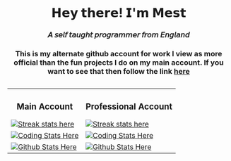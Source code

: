 <h1 align="center"> 𝗛𝗲𝘆 𝘁𝗵𝗲𝗿𝗲! 𝗜'𝗺 𝗠𝗲𝘀𝘁</h1>
  <h3 align="center"> 𝘈 𝘴𝘦𝘭𝘧 𝘵𝘢𝘶𝘨𝘩𝘵 𝘱𝘳𝘰𝘨𝘳𝘢𝘮𝘮𝘦𝘳 𝘧𝘳𝘰𝘮 𝘌𝘯𝘨𝘭𝘢𝘯𝘥 </h3>
  <h3 align="center"> This is my alternate github account for work I view as more official than the fun projects I do on my main account. If you want to see that then follow the link <a href="https://github.com/TheRealMesteven"> here </a></h3>

<h2></h2>

<table cellpadding="0" cellspacing="0" border="0" align="center">
  <!-- Row 1: Streak Stats -->
  <tr>
    <!-- Main Account Streak Stats -->
    <td>
      <h3 align="center">Main Account</h3>
      <a href="https://github.com/TheRealMesteven">
        <img align="center" src="https://github-readme-streak-stats.herokuapp.com/?user=TheRealMesteven&theme=black-ice&&background=151515&&ring=00bfff&&fire=00bfff&currStreakLabel=00bfff" alt="Streak stats here"/>
      </a> 
    </td>
    <!-- Professional Account Streak Stats -->
    <td>
      <h3 align="center">Professional Account</h3>
      <a href="https://github.com/TheOtherRealMesteven">
        <img align="center" src="https://github-readme-streak-stats.herokuapp.com/?user=TheOtherRealMesteven&theme=black-ice&&background=151515&&ring=00bfff&&fire=00bfff&currStreakLabel=00bfff" alt="Streak stats here"/>
      </a> 
    </td>
  </tr>
  <!-- Row 2: Top Languages -->
  <tr>
    <!-- Main Account Top Languages -->
    <td>
      <a href="https://github.com/TheRealMesteven">
        <img align="center" src="https://github-readme-stats.vercel.app/api/top-langs/?username=TheRealMesteven&langs_count=100&theme=algolia&bg_color=151515&title_color=00bfff" alt="Coding Stats Here" />
      </a>
    </td>
    <!-- Professional Account Top Languages -->
    <td>
      <a href="https://github.com/TheOtherRealMesteven">
        <img align="center" src="https://github-readme-stats.vercel.app/api/top-langs/?username=TheOtherRealMesteven&langs_count=100&theme=algolia&bg_color=151515&title_color=00bfff" alt="Coding Stats Here" />
      </a>
    </td>
  </tr>
  <!-- Link seems to be broken
  <tr>
    <!-- Main Account Activity Graph
    <td>
      <a href="https://github.com/TheRealMesteven">
        <img align="center" src="https://activity-graph.herokuapp.com/graph?username=TheRealMesteven&bg_color=151515&color=00bfff&line=00bfff&point=FFFFFF&hide_border=false&" alt = "Activity Graph Here"
      </a>
    </td>
    <!-- Professional Account Activity Graph
    <td>
      <a href="https://github.com/TheOtherRealMesteven">
        <img align="center" src="https://activity-graph.herokuapp.com/graph?username=TheOtherRealMesteven&bg_color=151515&color=00bfff&line=00bfff&point=FFFFFF&hide_border=false&" alt = "Activity Graph Here"
      </a>
    </td>
  </tr>
  <!-- Row 4: GitHub Stats -->
  <tr>
    <!-- Main Account GitHub Stats -->
    <td>
      <a href="https://github.com/TheRealMesteven">
        <img align="center" src="https://github-readme-stats.vercel.app/api?username=TheRealMesteven&hide_border=false&count_private=true&show_icons=true&theme=algolia&bg_color=151515&title_color=00bfff&icon_color=00bfff&border_color=fffffff" alt="Github Stats Here"/>
      </a>
    </td>
    <!-- Professional Account GitHub Stats -->
    <td>
      <a href="https://github.com/TheOtherRealMesteven">
        <img align="center" src="https://github-readme-stats.vercel.app/api?username=TheOtherRealMesteven&hide_border=false&count_private=true&show_icons=true&theme=algolia&bg_color=151515&title_color=00bfff&icon_color=00bfff&border_color=fffffff" alt="Github Stats Here"/>
      </a>
    </td>
  </tr>
</table>

<h2></h2>

<br>
